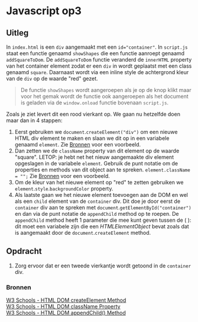 # Javascript op3

## Uitleg

In `index.html` is een `div` aangemaakt met een `id="container"`. In `script.js` staat een functie genaamd `showShapes` die een functie aanroept genaamd `addSquareToDom`. De `addSquareToDom` functie veranderd de `innerHTML` property van het container element zodat er een `div` in wordt geplaatst met een class genaamd `square`. Daarnaast wordt via een inline style de achtergrond kleur van de `div` op de waarde "red" gezet.
> De functie `showShapes` wordt aangeroepen als je op de knop klikt maar voor het gemak wordt de functie ook aangeroepen als het document is geladen via de `window.onload` functie bovenaan `script.js`.  

Zoals je ziet levert dit een rood vierkant op. We gaan nu hetzelfde doen maar dan in 4 stappen:  
1. Eerst gebruiken we `document`.`createElement("div")` om een nieuwe HTML div element te maken en slaan we dit op in een variabele genaamd `element`. Zie [Bronnen](#Bronnen) voor een voorbeeld.
2. Dan zetten we de `className` property van dit element op de waarde "square". LETOP: je hebt net het nieuw aangemaakte div element opgeslagen in de variabele `element`. Gebruik de punt notatie om de properties en methods van dit object aan te spreken. `element.className = "";` Zie [Bronnen](#Bronnen) voor een voorbeeld.
3. Om de kleur van het nieuwe element op "red" te zetten gebruiken we `element`.`style`.`backgroundColor` property.
4. Als laatste gaan we het nieuwe element toevoegen aan de DOM en wel als een `child` element van de `container` div. Dit doe je door eerst de `container` div aan te spreken met `document`.`getElementById("container")` en dan via de punt notatie de `appendChild` method op te roepen. De `appendChild` method heeft 1 parameter die mee kunt geven tussen de ( ): dit moet een variabele zijn die een *HTMLElementObject* bevat zoals dat is aangemaakt door de `document`.`createElement` method.

## Opdracht

1. Zorg ervoor dat er een tweede vierkantje wordt getoond in de `container` div.

### Bronnen

[W3 Schools - HTML DOM createElement Method](https://www.w3schools.com/jsref/met_document_createelement.asp)  
[W3 Schools - HTML DOM className Property](https://www.w3schools.com/jsref/prop_html_classname.asp)  
[W3 Schools - HTML DOM appendChild() Method](https://www.w3schools.com/jsref/met_node_appendchild.asp)